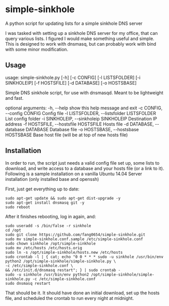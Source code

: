# simple-sinkhole
A python script for updating lists for a simple sinkhole DNS server

I was tasked with setting up a sinkhole DNS server for my office, that can query various lists.  I figured I would make something useful and simple.  This is designed to work with dnsmasq, but can probably work with bind with some minor modification.

## Usage

usage: simple-sinkhole.py [-h] [-c CONFIG] [-l LISTSFOLDER] [-i SINKHOLEIP]
                          [-f HOSTSFILE] [-d DATABASE] [-o HOSTSBASE]

Simple DNS sinkhole script, for use with dnsmasqd. Meant to be lightweight and
fast.

optional arguments:
  -h, --help            show this help message and exit
  -c CONFIG, --config CONFIG
                        Config file
  -l LISTSFOLDER, --listsfolder LISTSFOLDER
                        List config folder
  -i SINKHOLEIP, --sinkholeip SINKHOLEIP
                        Destination IP address
  -f HOSTSFILE, --hostsfile HOSTSFILE
                        Hosts file
  -d DATABASE, --database DATABASE
                        Database file
  -o HOSTSBASE, --hostsbase HOSTSBASE
                        Base host file (will be at top of new hosts file)



## Installation

In order to run, the script just needs a valid config file set up, some lists to download, and write access to a database and your hosts file (or a link to it).  Following is a sample installation on a vanilla Ubuntu 14.04 Server installation (only installed base and openssh)

First, just get everything up to date:
```
sudo apt-get update && sudo apt-get dist-upgrade -y
sudo apt-get install dnsmasq git -y
sudo reboot
```

After it finishes rebooting, log in again, and:

```
sudo useradd -s /bin/false -r sinkhole
cd /opt
sudo git clone https://github.com/fang0654/simple-sinkhole.git
sudo mv simple-sinkhole.conf.sample /etc/simple-sinkhole.conf
sudo chown sinkhole /opt/simple-sinkhole
sudo mv /etc/hosts /etc/hosts.orig
sudo ln -s /opt/simple-sinkhole/hosts.new /etc/hosts
sudo crontab -l | { cat; echo "0 0 * * * sudo -u sinkhole /usr/bin/env python2 /opt/simple-sinkhole/simple-sinkhole.py \
-c /etc/simple-sinkhole.conf \
&& /etc/init.d/dnsmasq restart"; } | sudo crontab -
sudo -u sinkhole /usr/bin/env python2 /opt/simple-sinkhole/simple-sinkhole.py -c /etc/simple-sinkhole.conf
sudo dnsmasq restart
```

That should be it.  It should have done an initial download, set up the hosts file, and scheduled the crontab to run every night at midnight.
